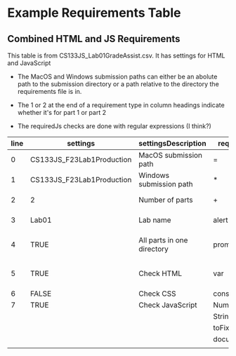 # Example Requirements Table

## Combined HTML and JS Requirements

This table is from CS133JS_Lab01GradeAssist.csv. It has settings for HTML and JavaScript

- The MacOS and Windows submission paths can either be an abolute path to the submission directory or a path relative to the directory the requirements file is in.

- The 1 or 2 at the end of a requirement type in column headings indicate whether it's for part 1 or part 2

- The requiredJs checks are done with regular expressions (I think?)

  

| line | settings                  | settingsDescription        | requiredJS1    | RecJS1Qty | requiredJS2 | RecJS2Qty | requiredElements1            | RecElem1Qty | requiredElements2 | RecElem2Qty | regExpForHTML1    | regExpForHTML1Description | regExpForHTML2 | regExpForHTML2Description | moreRequirements | moreReqsDescription | Notes                 |                              |
| ---- | ------------------------- | -------------------------- | -------------- | --------- | ----------- | --------- | ---------------------------- | ----------- | ----------------- | ----------- | ----------------- | ------------------------- | -------------- | ------------------------- | ---------------- | ------------------- | --------------------- | ---------------------------- |
| 0    | CS133JS_F23Lab1Production | MacOS submission path      | =              | 8         |             |           | title                        |             |                   |             | <head>[\s\S]*<!-- | Comment in head           |                |                           | index            | File name           |                       |                              |
| 1    | CS133JS_F23Lab1Production | Windows submission path    | *              | 4         |             |           | style                        |             |                   |             |                   |                           |                |                           |                  | 4                   | Total HTML files      |                              |
| 2    | 2                         | Number of parts            | +              | 4         |             |           | link[href][rel='stylesheet'] |             |                   |             |                   |                           |                | 1                         | Total CSS files  |                     |                       |                              |
| 3    | Lab01                     | Lab name                   | alert          | 1         |             |           | [style]                      |             |                   |             |                   |                           |                |                           |                  | 3                   | Embedded CSS rules    |                              |
| 4    | TRUE                      | All parts in one directory | prompt         | 1         |             |           | [id]                         |             |                   |             |                   |                           |                |                           |                  | 8                   | External CSS rules    | Check for combined CSS rules |
| 5    | TRUE                      | Check HTML                 | var            | 9         |             |           | [class]                      |             |                   |             |                   |                           |                |                           |                  | 4                   | Unique property types |                              |
| 6    | FALSE                     | Check CSS                  | const          | 1         |             |           |                              |             |                   |             |                   |                           |                |                           |                  |                     |                       |                              |
| 7    | TRUE                      | Check JavaScript           | Number         | 1         |             |           |                              |             |                   |             |                   |                           |                |                           |                  |                     |                       |                              |
|      |                           |                            | String         | 1         |             |           |                              |             |                   |             |                   |                           |                |                           |                  |                     |                       |                              |
|      |                           |                            | toFixed        | 1         |             |           |                              |             |                   |             |                   |                           |                |                           |                  |                     |                       |                              |
|      |                           |                            | document.write | 8         |             |           |                              |             |                   |             |                   |                           |                |                           |                  |                     |                       |                              |
|      |                           |                            |                |           |             |           |                              |             |                   |             |                   |                           |                |                           |                  |                     |                       |                              |





